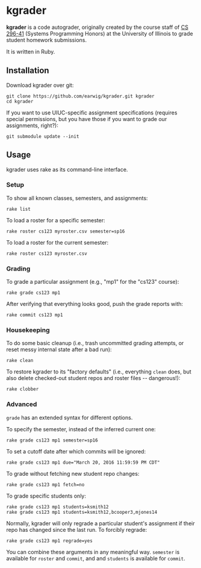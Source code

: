 kgrader
=======

__kgrader__ is a code autograder, originally created by the course staff of
[CS 296-41](https://cs.illinois.edu/courses/profile/CS296) (Systems Programming
Honors) at the University of Illinois to grade student homework submissions.

It is written in Ruby.

Installation
------------

Download kgrader over git:

    git clone https://github.com/earwig/kgrader.git kgrader
    cd kgrader

If you want to use UIUC-specific assignment specifications (requires special
permissions, but you have those if you want to grade our assignments, right?):

    git submodule update --init

Usage
-----

kgrader uses rake as its command-line interface.

### Setup

To show all known classes, semesters, and assignments:

    rake list

To load a roster for a specific semester:

    rake roster cs123 myroster.csv semester=sp16

To load a roster for the current semester:

    rake roster cs123 myroster.csv

### Grading

To grade a particular assignment (e.g., "mp1" for the "cs123" course):

    rake grade cs123 mp1

After verifying that everything looks good, push the grade reports with:

    rake commit cs123 mp1

### Housekeeping

To do some basic cleanup (i.e., trash uncommitted grading attempts, or reset
messy internal state after a bad run):

    rake clean

To restore kgrader to its "factory defaults" (i.e., everything `clean` does,
but also delete checked-out student repos and roster files -- dangerous!):

    rake clobber

### Advanced

`grade` has an extended syntax for different options.

To specify the semester, instead of the inferred current one:

    rake grade cs123 mp1 semester=sp16

To set a cutoff date after which commits will be ignored:

    rake grade cs123 mp1 due="March 20, 2016 11:59:59 PM CDT"

To grade without fetching new student repo changes:

    rake grade cs123 mp1 fetch=no

To grade specific students only:

    rake grade cs123 mp1 students=ksmith12
    rake grade cs123 mp1 students=ksmith12,bcooper3,mjones14

Normally, kgrader will only regrade a particular student's assignment if their
repo has changed since the last run. To forcibly regrade:

    rake grade cs123 mp1 regrade=yes

You can combine these arguments in any meaningful way. `semester` is available
for `roster` and `commit`, and and `students` is available for `commit`.
